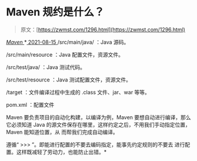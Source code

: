<!--yml
category: 未分类
date: 0001-01-01 00:00:00
--->

# Maven 规约是什么？

> 原文：[https://zwmst.com/1296.html](https://zwmst.com/1296.html)

   [ *Maven* ](https://zwmst.com/maven)*[ <time datetime="2021-08-15T10:58:40+08:00"> 2021-08-15 </time> ](https://zwmst.com/1296.html)  /src/main/java/ ：Java 源码。

/src/main/resource ：Java 配置文件，资源文件。

/src/test/java/ ：Java 测试代码。

/src/test/resource ：Java 测试配置文件，资源文件。

/target ：文件编译过程中生成的 .class 文件、jar、war 等等。

pom.xml ：配置文件

Maven 要负责项目的自动化构建，以编译为例，Maven 要想自动进行编译，那么它必须知道 Java 的源文件保存在哪里，这样约定之后，不用我们手动指定位置，Maven 能知道位置，从 而帮我们完成自动编译。

遵循“ >>> ”。即能进行配置的不要去编码指定，能事先约定规则的不要去 进行配置。这样既减轻了劳动力，也能防止出错。*
